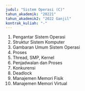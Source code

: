 ```yaml
---
judul: "Sistem Operasi (C)"
tahun_akademik: "20221"
tahun_akademik2: "2022 Ganjil"
kontrak_kuliah: "-"
---
```


1. Pengantar Sistem Operasi
2. Struktur Sistem Komputer
3. Gambaran Umum Sistem Operasi
4. Proses
5. Thread, SMP, Kernel
6. Penjadwalan dan Proses
7. Konkurensi
8. Deadlock
9. Manajemen Memori Fisik
10. Manajemen Memori Virtual